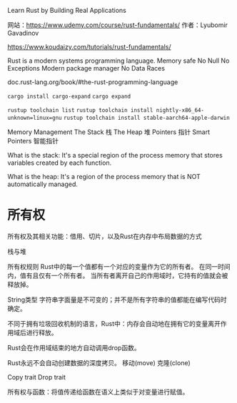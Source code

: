 Learn Rust by Building Real Applications

网站：https://www.udemy.com/course/rust-fundamentals/
作者：Lyubomir Gavadinov

https://www.koudaizy.com/tutorials/rust-fundamentals/

Rust is a modern systems programming language.
	Memory safe
	No Null
	No Exceptions
	Modern package manager
	No Data Races

doc.rust-lang.org/book/#the-rust-programming-language

`cargo install cargo-expand`
`cargo expand`

`rustup toolchain list`
`rustup toolchain install nightly-x86_64-unknown=linux=gnu`
`rustup toolchain install stable-aarch64-apple-darwin`

Memory Management
	The Stack 栈
	The Heap 堆
	Pointers 指针
	Smart Pointers 智能指针

What is the stack: It's a special region of the process memory that stores variables created by each function.

What is the heap: It's a region of the process memory that is NOT automatically managed.

# 所有权

所有权及其相关功能：借用、切片，以及Rust在内存中布局数据的方式

栈与堆

所有权规则
	Rust中的每一个值都有一个对应的变量作为它的所有者。
	在同一时间内，值有且仅有一个所有者。
	当所有者离开自己的作用域时，它持有的值就会被释放掉。

String类型
字符串字面量是不可变的；并不是所有字符串的值都能在编写代码时确定。

不同于拥有垃圾回收机制的语言，Rust中：内存会自动地在拥有它的变量离开作用域后进行释放。

Rust会在作用域结束的地方自动调用drop函数。

Rust永远不会自动创建数据的深度拷贝。
移动(move)
克隆(clone)

Copy trait
Drop trait

所有权与函数：将值传递给函数在语义上类似于对变量进行赋值。
